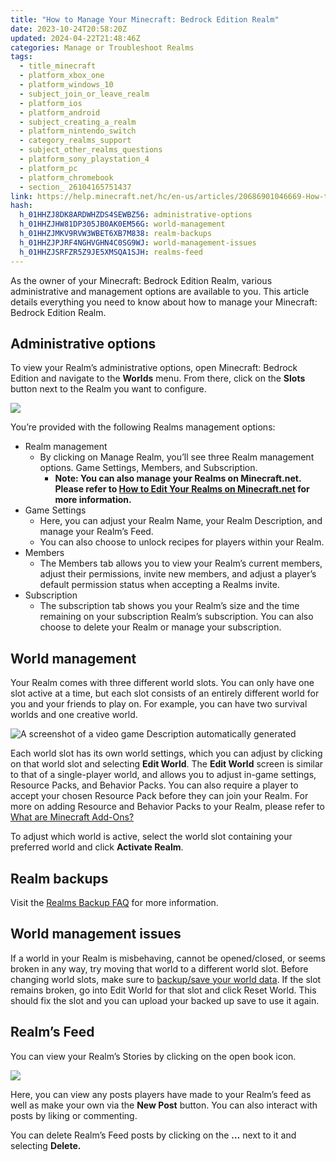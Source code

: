 ```yaml
---
title: "How to Manage Your Minecraft: Bedrock Edition Realm"
date: 2023-10-24T20:58:20Z
updated: 2024-04-22T21:48:46Z
categories: Manage or Troubleshoot Realms
tags:
  - title_minecraft
  - platform_xbox_one
  - platform_windows_10
  - subject_join_or_leave_realm
  - platform_ios
  - platform_android
  - subject_creating_a_realm
  - platform_nintendo_switch
  - category_realms_support
  - subject_other_realms_questions
  - platform_sony_playstation_4
  - platform_pc
  - platform_chromebook
  - section_ 26104165751437
link: https://help.minecraft.net/hc/en-us/articles/20686901046669-How-to-Manage-Your-Minecraft-Bedrock-Edition-Realm
hash:
  h_01HHZJ8DK8ARDWHZDS4SEWBZ56: administrative-options
  h_01HHZJHW81DP305JB0AK0EM56G: world-management
  h_01HHZJMKV9RVW3WBET6XB7M838: realm-backups
  h_01HHZJPJRF4NGHVGHN4C0SG9WJ: world-management-issues
  h_01HHZJSRFZR5Z9JE5XMSQA1SJH: realms-feed
---
```


As the owner of your Minecraft: Bedrock Edition Realm, various administrative and management options are available to you. This article details everything you need to know about how to manage your Minecraft: Bedrock Edition Realm.

## Administrative options

To view your Realm’s administrative options, open Minecraft: Bedrock Edition and navigate to the **Worlds** menu. From there, click on the **Slots** button next to the Realm you want to configure.

![](https://minecrafthelp.zendesk.com/hc/article_attachments/22474003396237)

You’re provided with the following Realms management options:

- Realm management
  - By clicking on Manage Realm, you’ll see three Realm management options. Game Settings, Members, and Subscription.
    - **Note: You can also manage your Realms on Minecraft.net. Please refer to [How to Edit Your Realms on Minecraft.net](./How-To-Edit-Your-Realms-on-Minecraft-net.md) for more information.**
- Game Settings
  - Here, you can adjust your Realm Name, your Realm Description, and manage your Realm’s Feed.
  - You can also choose to unlock recipes for players within your Realm.
- Members
  - The Members tab allows you to view your Realm’s current members, adjust their permissions, invite new members, and adjust a player’s default permission status when accepting a Realms invite.
- Subscription
  - The subscription tab shows you your Realm’s size and the time remaining on your subscription Realm’s subscription. You can also choose to delete your Realm or manage your subscription.

## World management

Your Realm comes with three different world slots. You can only have one slot active at a time, but each slot consists of an entirely different world for you and your friends to play on. For example, you can have two survival worlds and one creative world.

![A screenshot of a video game Description automatically generated](https://minecrafthelp.zendesk.com/hc/article_attachments/22474007445773)

Each world slot has its own world settings, which you can adjust by clicking on that world slot and selecting **Edit World**. The **Edit World** screen is similar to that of a single-player world, and allows you to adjust in-game settings, Resource Packs, and Behavior Packs. You can also require a player to accept your chosen Resource Pack before they can join your Realm. For more on adding Resource and Behavior Packs to your Realm, please refer to [What are Minecraft Add-Ons?](../Minecraft-Marketplace/What-are-Minecraft-Add-Ons.md)

To adjust which world is active, select the world slot containing your preferred world and click **Activate Realm**.

## Realm backups

Visit the [Realms Backup FAQ](./Minecraft-Bedrock-Edition-Realms-Backup-FAQ.md) for more information.

## World management issues

If a world in your Realm is misbehaving, cannot be opened/closed, or seems broken in any way, try moving that world to a different world slot. Before changing world slots, make sure to [backup/save your world data](./Minecraft-Bedrock-Edition-Realms-Backup-FAQ.md). If the slot remains broken, go into Edit World for that slot and click Reset World. This should fix the slot and you can upload your backed up save to use it again.

## Realm’s Feed

You can view your Realm’s Stories by clicking on the open book icon.

![](https://minecrafthelp.zendesk.com/hc/article_attachments/22474003412877)

Here, you can view any posts players have made to your Realm’s feed as well as make your own via the **New Post** button. You can also interact with posts by liking or commenting.

You can delete Realm’s Feed posts by clicking on the **…** next to it and selecting **Delete.**
